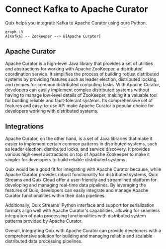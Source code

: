 # Connect Kafka to Apache Curator

Quix helps you integrate Kafka to Apache Curator using pure Python.

```mermaid
graph LR
A[Kafka] -- Zookeeper --> B[Apache Curator]
```

## Apache Curator

Apache Curator is a high-level Java library that provides a set of utilities and abstractions for working with Apache ZooKeeper, a distributed coordination service. It simplifies the process of building robust distributed systems by providing features such as leader election, distributed locking, and recipes for common distributed computing tasks. With Apache Curator, developers can easily implement complex distributed systems without having to manage low-level details of ZooKeeper, making it a valuable tool for building reliable and fault-tolerant systems. Its comprehensive set of features and easy-to-use API make Apache Curator a popular choice for developers working with distributed systems.

## Integrations

Apache Curator, on the other hand, is a set of Java libraries that make it easier to implement certain common patterns in distributed systems, such as leader election, distributed locks, and service discovery. It provides various high-level abstractions on top of Apache Zookeeper to make it simpler for developers to build reliable distributed systems.

Quix would be a good fit for integrating with Apache Curator because, while Apache Curator provides robust functionality for distributed systems, Quix Streams and Quix Cloud offer a user-friendly and streamlined platform for developing and managing real-time data pipelines. By leveraging the features of Quix, developers can easily integrate and manage Apache Curator functionalities within their data pipelines.

Additionally, Quix Streams' Python interface and support for serialization formats align well with Apache Curator's capabilities, allowing for seamless integration of data processing functionalities with distributed system patterns provided by Apache Curator.

Overall, integrating Quix with Apache Curator can provide developers with a comprehensive solution for building and managing reliable and scalable distributed data processing pipelines.

